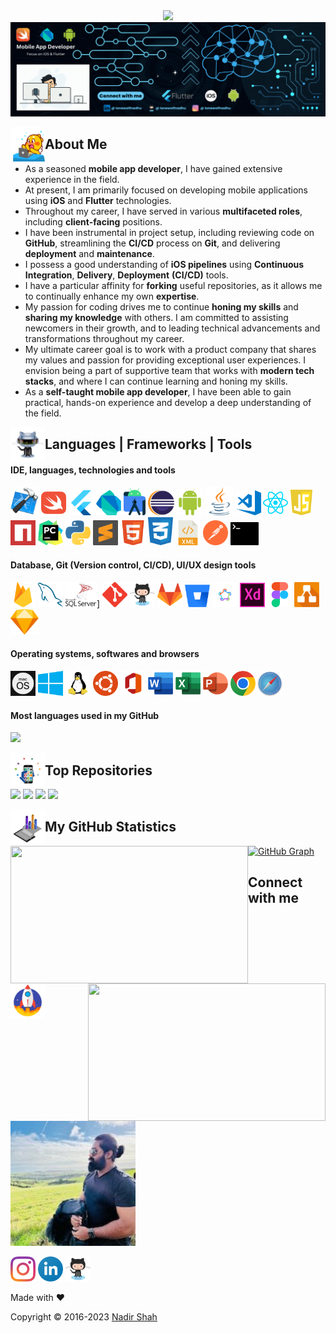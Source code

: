 <!-- Header | START -->
<div align="center">
  <img src="https://readme-typing-svg.demolab.com?font=Nunito&weight=500&size=30&duration=1500&pause=2000&color=29FB00&center=true&vCenter=true&width=500&lines=Howdy,+it's+Nadir+Shah;+Welcome+to+my+GitHub+Profile;I+am+a+Mobile+App+Developer"/>
  <br>
  <img alt="GIF" src="https://github.com/lonewolfnadhu/lonewolfnadhu/blob/main/assets/nadir-banner.gif"/>
</div>
<!-- Header | END -->

<!-- About Me | START -->
[<img align="left" height="55" width="55" alt="GIF" src="https://github.com/lonewolfnadhu/lonewolfnadhu/blob/main/assets/about-me.gif"/>](https://github.com/lonewolfnadhu)

## About Me
- As a seasoned **mobile app developer**, I have gained extensive experience in the field.
- At present, I am primarily focused on developing mobile applications using **iOS** and **Flutter** technologies.
- Throughout my career, I have served in various **multifaceted roles**, including **client-facing** positions.
- I have been instrumental in project setup, including reviewing code on **GitHub**, streamlining the **CI/CD** process on **Git**, and delivering **deployment** and **maintenance**.
- I possess a good understanding of **iOS pipelines** using **Continuous Integration**, **Delivery**, **Deployment** **(CI/CD)** tools.
- I have a particular affinity for **forking** useful repositories, as it allows me to continually enhance my own **expertise**.
- My passion for coding drives me to continue **honing my skills** and **sharing my knowledge** with others. I am committed to assisting newcomers in their growth, and to leading technical advancements and transformations throughout my career.
- My ultimate career goal is to work with a product company that shares my values and passion for providing exceptional user experiences. I envision being a part of supportive team that works with **modern tech stacks**, and where I can continue learning and honing my skills.
- As a **self-taught mobile app developer**, I have been able to gain practical, hands-on experience and develop a deep understanding of the field.
<!-- About Me | END -->

<!-- Languages | Frameworks | Tools | START -->
[<img align="left" height="55" width="55" alt="GIF" src="https://github.com/lonewolfnadhu/lonewolfnadhu/blob/main/assets/lang-tools.gif"/>](https://github.com/lonewolfnadhu)

## Languages | Frameworks | Tools
#### IDE, languages, technologies and tools
[<code><img title="Xcode" alt="xcode" width="45px" src="https://github.com/lonewolfnadhu/lonewolfnadhu/blob/main/assets/xcode.png"/></code>](https://github.com/lonewolfnadhu)
[<code><img title="Swift" alt="swift" width="40px" src="https://github.com/lonewolfnadhu/lonewolfnadhu/blob/main/assets/swift.svg"/></code>](https://github.com/lonewolfnadhu)
[<code><img title="Flutter" alt="flutter" width="40px" src="https://github.com/lonewolfnadhu/lonewolfnadhu/blob/main/assets/flutter.svg"/></code>](https://github.com/lonewolfnadhu)
[<code><img title="Dart" alt="dart" width="40px" src="https://github.com/lonewolfnadhu/lonewolfnadhu/blob/main/assets/dart.svg"/></code>](https://github.com/lonewolfnadhu)
[<code><img title="Android Studio" alt="android-studio" width="35px" src="https://github.com/lonewolfnadhu/lonewolfnadhu/blob/main/assets/android-studio.svg"/></code>](https://github.com/lonewolfnadhu)
[<code><img title="Eclipse" alt="eclipse" width="42px" src="https://github.com/lonewolfnadhu/lonewolfnadhu/blob/main/assets/eclipse.svg"/></code>](https://github.com/lonewolfnadhu)
[<code><img title="Android" alt="android" width="42px" src="https://github.com/lonewolfnadhu/lonewolfnadhu/blob/main/assets/android.svg"/></code>](https://github.com/lonewolfnadhu)
[<code><img title="Java" alt="java" width="45px" src="https://github.com/lonewolfnadhu/lonewolfnadhu/blob/main/assets/java.svg"/></code>](https://github.com/lonewolfnadhu)
[<code><img title="VS Code" alt="vs-code" width="40px" src="https://github.com/lonewolfnadhu/lonewolfnadhu/blob/main/assets/vs-code.svg"/></code>](https://github.com/lonewolfnadhu)
[<code><img title="React Native" alt="react-native" width="40px" src="https://github.com/lonewolfnadhu/lonewolfnadhu/blob/main/assets/react-native.svg"/></code>](https://github.com/lonewolfnadhu)
[<code><img title="Java Script" alt="java-script" width="35px" src="https://github.com/lonewolfnadhu/lonewolfnadhu/blob/main/assets/java-script.svg"/></code>](https://github.com/lonewolfnadhu)
[<code><img title="NPM" alt="npm" width="40px" src="https://github.com/lonewolfnadhu/lonewolfnadhu/blob/main/assets/npm.svg"/></code>](https://github.com/lonewolfnadhu)
[<code><img title="Py Charm" alt="py-charm" width="40px" src="https://github.com/lonewolfnadhu/lonewolfnadhu/blob/main/assets/py-charm.svg"/></code>](https://github.com/lonewolfnadhu)
[<code><img title="Python" alt="python" width="40px" src="https://github.com/lonewolfnadhu/lonewolfnadhu/blob/main/assets/python.svg"/></code>](https://github.com/lonewolfnadhu)
[<code><img title="Sublime" alt="sublime" width="40px" src="https://github.com/lonewolfnadhu/lonewolfnadhu/blob/main/assets/sublime.svg"/></code>](https://github.com/lonewolfnadhu)
[<code><img title="HTML 5" alt="html5" width="40px" src="https://github.com/lonewolfnadhu/lonewolfnadhu/blob/main/assets/html5.svg"/></code>](https://github.com/lonewolfnadhu)
[<code><img title="CSS" alt="css" width="40px" src="https://github.com/lonewolfnadhu/lonewolfnadhu/blob/main/assets/css.svg"/></code>](https://github.com/lonewolfnadhu)
[<code><img title="XML" alt="xml" width="40px" src="https://github.com/lonewolfnadhu/lonewolfnadhu/blob/main/assets/xml.svg"/></code>](https://github.com/lonewolfnadhu)
[<code><img title="Postman" alt="postman" width="40px" src="https://github.com/lonewolfnadhu/lonewolfnadhu/blob/main/assets/postman.svg"/></code>](https://github.com/lonewolfnadhu)
[<code><img title="Terminal" alt="terminal" width="45px" src="https://github.com/lonewolfnadhu/lonewolfnadhu/blob/main/assets/terminal.svg"/></code>](https://github.com/lonewolfnadhu)

#### Database, Git (Version control, CI/CD), UI/UX design tools
[<code><img title="Firebase" alt="firebase" width="40px" src="https://github.com/lonewolfnadhu/lonewolfnadhu/blob/main/assets/firebase.svg"/></code>](https://github.com/lonewolfnadhu)
[<code><img title="My SQL" alt="my-sql" width="40px" src="https://github.com/lonewolfnadhu/lonewolfnadhu/blob/main/assets/my-sql.svg"/></code>](https://github.com/lonewolfnadhu)
[<code><img title="SQL" alt="sql" width="50px" src="https://github.com/lonewolfnadhu/lonewolfnadhu/blob/main/assets/sql.svg"/></code>](https://github.com/lonewolfnadhu)]
[<code><img title="Git" alt="git" width="40px" src="https://github.com/lonewolfnadhu/lonewolfnadhu/blob/main/assets/git.svg"/></code>](https://github.com/lonewolfnadhu)
[<code><img title="Git Hub" alt="github" width="40px" src="https://github.com/lonewolfnadhu/lonewolfnadhu/blob/main/assets/github.svg"/></code>](https://github.com/lonewolfnadhu)
[<code><img title="Git Lab" alt="gitlab" width="40px" src="https://github.com/lonewolfnadhu/lonewolfnadhu/blob/main/assets/gitlab.svg"/></code>](https://github.com/lonewolfnadhu)
[<code><img title="Bit Bucket" alt="bitbucket" width="40px" src="https://github.com/lonewolfnadhu/lonewolfnadhu/blob/main/assets/bitbucket.svg"/></code>](https://github.com/lonewolfnadhu)
[<code><img title="Fastlane" alt="fastlane" width="40px" src="https://github.com/lonewolfnadhu/lonewolfnadhu/blob/main/assets/fastlane.svg"/></code>](https://github.com/lonewolfnadhu)
[<code><img title="Adobe XD" alt="adobe-xd" width="40px" src="https://github.com/lonewolfnadhu/lonewolfnadhu/blob/main/assets/adobe-xd.svg"/></code>](https://github.com/lonewolfnadhu)
[<code><img title="Figma" alt="figma" width="40px" src="https://github.com/lonewolfnadhu/lonewolfnadhu/blob/main/assets/figma.svg"/></code>](https://github.com/lonewolfnadhu)
[<code><img title="Draw IO" alt="draw-io" width="40px" src="https://github.com/lonewolfnadhu/lonewolfnadhu/blob/main/assets/draw-io.svg"/></code>](https://github.com/lonewolfnadhu)
[<code><img title="Sketch" alt="sketch" width="45px" src="https://github.com/lonewolfnadhu/lonewolfnadhu/blob/main/assets/sketch.svg"/></code>](https://github.com/lonewolfnadhu)

#### Operating systems, softwares and browsers
[<code><img title="MAC OS" alt="mac-os" width="40px" src="https://github.com/lonewolfnadhu/lonewolfnadhu/blob/main/assets/mac-os.svg"/></code>](https://github.com/lonewolfnadhu)
[<code><img title="Windows" alt="windows" width="40px" src="https://github.com/lonewolfnadhu/lonewolfnadhu/blob/main/assets/windows.svg"/></code>](https://github.com/lonewolfnadhu)
[<code><img title="Linux" alt="linux" width="40px" src="https://github.com/lonewolfnadhu/lonewolfnadhu/blob/main/assets/linux.svg"/></code>](https://github.com/lonewolfnadhu)
[<code><img title="Ubuntu" alt="ubuntu" width="40px" src="https://github.com/lonewolfnadhu/lonewolfnadhu/blob/main/assets/ubuntu.svg"/></code>](https://github.com/lonewolfnadhu)
[<code><img title="MS Office" alt="ms-office" width="40px" src="https://github.com/lonewolfnadhu/lonewolfnadhu/blob/main/assets/ms-office.svg"/></code>](https://github.com/lonewolfnadhu)
[<code><img title="MS Word" alt="ms-word" width="40px" src="https://github.com/lonewolfnadhu/lonewolfnadhu/blob/main/assets/ms-word.svg"/></code>](https://github.com/lonewolfnadhu)
[<code><img title="MS Excel" alt="ms-excel" width="40px" src="https://github.com/lonewolfnadhu/lonewolfnadhu/blob/main/assets/ms-excel.svg"/></code>](https://github.com/lonewolfnadhu)
[<code><img title="MS Powerpoint" alt="ms-powerpoint" width="40px" src="https://github.com/lonewolfnadhu/lonewolfnadhu/blob/main/assets/ms-powerpoint.svg"/></code>](https://github.com/lonewolfnadhu)
[<code><img title="Chrome" alt="chrome" width="40px" src="https://github.com/lonewolfnadhu/lonewolfnadhu/blob/main/assets/chrome.svg"/></code>](https://github.com/lonewolfnadhu)
[<code><img title="Safari" alt="safari" width="40px" src="https://github.com/lonewolfnadhu/lonewolfnadhu/blob/main/assets/safari.svg"/></code>](https://github.com/lonewolfnadhu)
<!-- Languages | Frameworks | Tools | END -->

<!-- Most languages used in my GitHub | START -->
#### Most languages used in my GitHub
[<img src="https://readme-stats.warengonzaga.com/api/top-langs/?username=lonewolfnadhu&theme=chartreuse-dark&layout=compact"/>](https://github.com/lonewolfnadhu)

<!-- 
[<img src="https://github-readme-stats-sigma-five.vercel.app/api/top-langs/?username=lonewolfnadhu&theme=chartreuse-dark&layout=compact"/>](https://github.com/lonewolfnadhu)
-->
<!-- Most languages used in my GitHub | END -->

<!-- Top Repositories | START -->
[<img align="left" height="55" width="55" alt="GIF" src="https://github.com/lonewolfnadhu/lonewolfnadhu/blob/main/assets/top-repo.gif"/>](https://github.com/lonewolfnadhu)

## Top Repositories
[<img src="https://github-readme-stats-sigma-five.vercel.app/api/pin/?username=lonewolfnadhu&theme=chartreuse-dark&repo=SwiftUI-iOS"/>](https://github.com/lonewolfnadhu/SwiftUI-iOS)
[<img src="https://github-readme-stats-sigma-five.vercel.app/api/pin/?username=lonewolfnadhu&theme=chartreuse-dark&repo=UIKit-iOS"/>](https://github.com/lonewolfnadhu/UIKit-iOS)
[<img src="https://github-readme-stats-sigma-five.vercel.app/api/pin/?username=lonewolfnadhu&theme=chartreuse-dark&repo=URLSession-iOS"/>](https://github.com/lonewolfnadhu/URLSession-iOS)
[<img src="https://github-readme-stats-sigma-five.vercel.app/api/pin/?username=lonewolfnadhu&theme=chartreuse-dark&repo=Alamofire-iOS"/>](https://github.com/lonewolfnadhu/Alamofire-iOS)
<!-- Top Repositories | END -->

<!-- My GitHub Statistics | START -->
[<img align="left" height="55" width="55" alt="GIF" src="https://github.com/lonewolfnadhu/lonewolfnadhu/blob/main/assets/github-stats.gif"/>](https://github.com/lonewolfnadhu)

## My GitHub Statistics
[<img align="left" height="220" width="380" src="https://github-readme-streak-stats.herokuapp.com?user=lonewolfnadhu&theme=chartreuse-dark"/>](https://github.com/lonewolfnadhu)
[<img align="right" height="220" width="380" src="https://github-readme-stats-sigma-five.vercel.app/api?username=lonewolfnadhu&show_icons=true&theme=chartreuse-dark"/>](https://github.com/lonewolfnadhu)
[![GitHub Graph](https://github-readme-activity-graph.cyclic.app/graph/?username=lonewolfnadhu&bg_color=000000&color=29FB00&line=FF3D0D&point=FFFFFF&hide_border=false)](https://github.com/lonewolfnadhu)
<!-- My GitHub Statistics | END -->

<!-- Connect | START -->
[<img align="left" height="55" width="55" alt="GIF" src="https://github.com/lonewolfnadhu/lonewolfnadhu/blob/main/assets/connect-me.gif"/>](https://github.com/lonewolfnadhu)

## Connect with me


[<img height="200" width="200" src="https://github.com/lonewolfnadhu/lonewolfnadhu/blob/main/assets/nadir-shah.jpg">](https://github.com/lonewolfnadhu)

[<img width="40px" src="https://github.com/lonewolfnadhu/lonewolfnadhu/blob/main/assets/instagram.svg"/>](https://www.instagram.com/lonewolfnadhu/)
[<img width="40px" src="https://github.com/lonewolfnadhu/lonewolfnadhu/blob/main/assets/linkedin.svg"/>](https://www.linkedin.com/in/lonewolfnadhu/)
[<img width="40px" src="https://github.com/lonewolfnadhu/lonewolfnadhu/blob/main/assets/github.svg"/>](https://github.com/lonewolfnadhu)

Made with ❤️

Copyright © 2016-2023 [Nadir Shah](https://linktr.ee/lonewolfnadhu)
<!-- Connect | END -->
